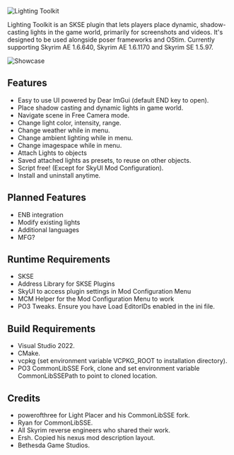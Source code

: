 ![Lighting Toolkit](https://cdn.imgchest.com/files/yxkczrpgov7.png "Title")


Lighting Toolkit is an SKSE plugin that lets players place dynamic, shadow-casting lights in the game world, primarily for screenshots and videos. It's designed to be used alongside poser frameworks and OStim. Currently supporting Skyrim AE 1.6.640, Skyrim AE 1.6.1170 and Skyrim SE 1.5.97.

![Showcase](https://staticdelivery.nexusmods.com/mods/1704/images/150279/150279-1747455611-413762325.jpeg "Showcase")


## Features

* Easy to use UI powered by Dear ImGui (default END key to open). 
* Place shadow casting and dynamic lights in game world.
* Navigate scene in Free Camera mode.
* Change light color, intensity, range.
* Change weather while in menu.
* Change ambient lighting while in menu.
* Change imagespace while in menu.
* Attach Lights to objects
* Saved attached lights as presets, to reuse on other objects.
* Script free! (Except for SkyUI Mod Configuration).
* Install and uninstall anytime.

## Planned Features

* ENB integration
* Modify existing lights
* Additional languages
* MFG?

## Runtime Requirements

* SKSE
* Address Library for SKSE Plugins﻿
* SkyUI﻿ to access plugin settings in Mod Configuration Menu
* MCM Helper﻿ for the Mod Configuration Menu to work
* PO3 Tweaks. Ensure you have Load EditorIDs enabled in the ini file. 


## Build Requirements

* Visual Studio 2022.
* CMake.
* vcpkg (set environment variable VCPKG_ROOT to installation directory).
* PO3 CommonLibSSE Fork, clone and set environment variable CommonLibSSEPath to point to cloned location.

## Credits
* powerofthree ﻿for Light Placer and his CommonLibSSE fork.﻿
* Ryan for CommonLibSSE.
* All Skyrim reverse engineers who shared their work.
* Ersh. Copied his nexus mod description layout.
* Bethesda Game Studios.

